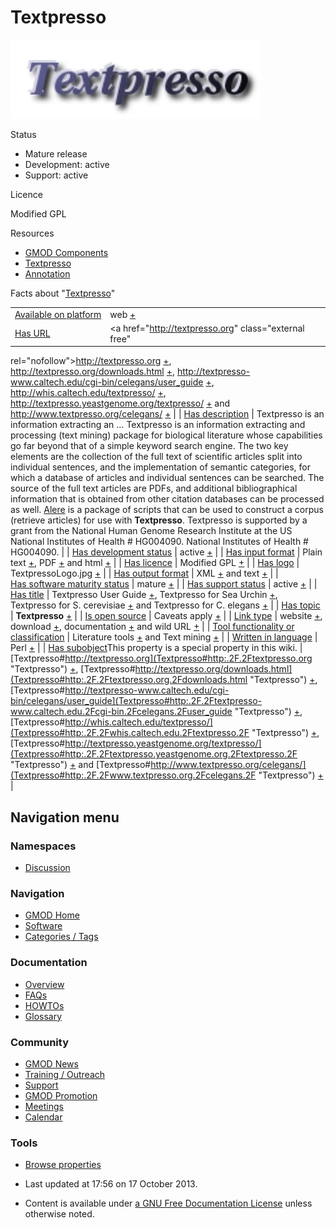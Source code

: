 



<span id="top"></span>




# <span dir="auto">Textpresso</span>










<img
src="https://raw.githubusercontent.com/GMOD/gmod.github.io/main/mediawiki/images/c/c4/TextpressoLogo.jpg" width="400"
height="126" alt="Textpresso logo" />



Status



- Mature release
- Development: active
- Support: active



Licence



  
Modified GPL



Resources




- [GMOD Components](Category%253AGMOD_Components "Category%253AGMOD Components")
- [Textpresso](Category%253ATextpresso "Category%253ATextpresso")
- [Annotation](Category%253AAnnotation "Category%253AAnnotation")



<span class="smwfactboxhead">Facts about
"<span class="swmfactboxheadbrowse">[Textpresso](Special%253ABrowse/Textpresso "Special%253ABrowse/Textpresso")</span>"</span>

|  |  |
|----|----|
| [Available on platform](Property%253AAvailable_on_platform "Property:Available on platform") | web <span class="smwsearch">[+](Special%253ASearchByProperty/Available-20on-20platform/web "Special%253ASearchByProperty/Available-20on-20platform/web")</span> |
| [Has URL](Property%253AHas_URL "Property:Has URL") | <a href="http://textpresso.org" class="external free"
rel="nofollow">http://textpresso.org</a> <span class="smwsearch">[+](Special%253ASearchByProperty/Has-20URL/http%253A-2F-2Ftextpresso.org "Special%253ASearchByProperty/Has-20URL/http%253A-2F-2Ftextpresso.org")</span>, <a href="http://textpresso.org/downloads.html" class="external free"
rel="nofollow">http://textpresso.org/downloads.html</a> <span class="smwsearch">[+](Special%253ASearchByProperty/Has-20URL/http%253A-2F-2Ftextpresso.org-2Fdownloads.html "Special%253ASearchByProperty/Has-20URL/http%253A-2F-2Ftextpresso.org-2Fdownloads.html")</span>, <a href="http://textpresso-www.caltech.edu/cgi-bin/celegans/user_guide"
class="external free"
rel="nofollow">http://textpresso-www.caltech.edu/cgi-bin/celegans/user_guide</a> <span class="smwsearch">[+](Special%253ASearchByProperty/Has-20URL/http%253A-2F-2Ftextpresso-2Dwww.caltech.edu-2Fcgi-2Dbin-2Fcelegans-2Fuser_guide "Special%253ASearchByProperty/Has-20URL/http:-2F-2Ftextpresso-2Dwww.caltech.edu-2Fcgi-2Dbin-2Fcelegans-2Fuser guide")</span>, <a href="http://whis.caltech.edu/textpresso/" class="external free"
rel="nofollow">http://whis.caltech.edu/textpresso/</a> <span class="smwsearch">[+](Special%253ASearchByProperty/Has-20URL/http%253A-2F-2Fwhis.caltech.edu-2Ftextpresso-2F "Special%253ASearchByProperty/Has-20URL/http%253A-2F-2Fwhis.caltech.edu-2Ftextpresso-2F")</span>, <a href="http://textpresso.yeastgenome.org/textpresso/"
class="external free"
rel="nofollow">http://textpresso.yeastgenome.org/textpresso/</a> <span class="smwsearch">[+](Special%253ASearchByProperty/Has-20URL/http%253A-2F-2Ftextpresso.yeastgenome.org-2Ftextpresso-2F "Special%253ASearchByProperty/Has-20URL/http%253A-2F-2Ftextpresso.yeastgenome.org-2Ftextpresso-2F")</span> and <a href="http://www.textpresso.org/celegans/" class="external free"
rel="nofollow">http://www.textpresso.org/celegans/</a> <span class="smwsearch">[+](Special%253ASearchByProperty/Has-20URL/http%253A-2F-2Fwww.textpresso.org-2Fcelegans-2F "Special%253ASearchByProperty/Has-20URL/http%253A-2F-2Fwww.textpresso.org-2Fcelegans-2F")</span> |
| [Has description](Property%253AHas_description "Property:Has description") | Textpresso is an information extracting an<span class="smw-highlighter" data-type="2" state="persistent" data-title="Information"><span class="smwtext"> … </span><span class="smwttcontent">Textpresso is an information extracting and processing (text mining) package for biological literature whose capabilities go far beyond that of a simple keyword search engine. The two key elements are the collection of the full text of scientific articles split into individual sentences, and the implementation of semantic categories, for which a database of articles and individual sentences can be searched. The source of the full text articles are PDFs, and additional bibliographical information that is obtained from other citation databases can be processed as well. <a href="http://ilex.caltech.edu/trac/alere/" class="external text"
rel="nofollow">Alere</a> is a package of scripts that can be used to construct a corpus (retrieve articles) for use with **Textpresso**. Textpresso is supported by a grant from the National Human Genome Research Institute at the US National Institutes of Health \# HG004090.</span></span> National Institutes of Health \# HG004090.  |
| [Has development status](Property%253AHas_development_status "Property:Has development status") | active <span class="smwsearch">[+](Special%253ASearchByProperty/Has-20development-20status/active "Special%253ASearchByProperty/Has-20development-20status/active")</span> |
| [Has input format](Property%253AHas_input_format "Property:Has input format") | Plain text <span class="smwsearch">[+](Special%253ASearchByProperty/Has-20input-20format/Plain-20text "Special%253ASearchByProperty/Has-20input-20format/Plain-20text")</span>, PDF <span class="smwsearch">[+](Special%253ASearchByProperty/Has-20input-20format/PDF "Special%253ASearchByProperty/Has-20input-20format/PDF")</span> and html <span class="smwsearch">[+](Special%253ASearchByProperty/Has-20input-20format/html "Special%253ASearchByProperty/Has-20input-20format/html")</span> |
| [Has licence](Property%253AHas_licence "Property:Has licence") | Modified GPL <span class="smwsearch">[+](Special%253ASearchByProperty/Has-20licence/Modified-20GPL "Special%253ASearchByProperty/Has-20licence/Modified-20GPL")</span> |
| [Has logo](Property%253AHas_logo "Property:Has logo") | TextpressoLogo.jpg <span class="smwsearch">[+](Special%253ASearchByProperty/Has-20logo/TextpressoLogo.jpg "Special%253ASearchByProperty/Has-20logo/TextpressoLogo.jpg")</span> |
| [Has output format](Property%253AHas_output_format "Property:Has output format") | XML <span class="smwsearch">[+](Special%253ASearchByProperty/Has-20output-20format/XML "Special%253ASearchByProperty/Has-20output-20format/XML")</span> and text <span class="smwsearch">[+](Special%253ASearchByProperty/Has-20output-20format/text "Special%253ASearchByProperty/Has-20output-20format/text")</span> |
| [Has software maturity status](Property%253AHas_software_maturity_status "Property:Has software maturity status") | mature <span class="smwsearch">[+](Special%253ASearchByProperty/Has-20software-20maturity-20status/mature "Special%253ASearchByProperty/Has-20software-20maturity-20status/mature")</span> |
| [Has support status](Property%253AHas_support_status "Property:Has support status") | active <span class="smwsearch">[+](Special%253ASearchByProperty/Has-20support-20status/active "Special%253ASearchByProperty/Has-20support-20status/active")</span> |
| [Has title](Property%253AHas_title "Property:Has title") | Textpresso User Guide <span class="smwsearch">[+](Special%253ASearchByProperty/Has-20title/Textpresso-20User-20Guide "Special%253ASearchByProperty/Has-20title/Textpresso-20User-20Guide")</span>, Textpresso for Sea Urchin <span class="smwsearch">[+](Special%253ASearchByProperty/Has-20title/Textpresso-20for-20Sea-20Urchin "Special%253ASearchByProperty/Has-20title/Textpresso-20for-20Sea-20Urchin")</span>, Textpresso for S. cerevisiae <span class="smwsearch">[+](Special%253ASearchByProperty/Has-20title/Textpresso-20for-20S.-20cerevisiae "Special%253ASearchByProperty/Has-20title/Textpresso-20for-20S.-20cerevisiae")</span> and Textpresso for C. elegans <span class="smwsearch">[+](Special%253ASearchByProperty/Has-20title/Textpresso-20for-20C.-20elegans "Special%253ASearchByProperty/Has-20title/Textpresso-20for-20C.-20elegans")</span> |
| [Has topic](Property%253AHas_topic "Property:Has topic") | **Textpresso** <span class="smwsearch">[+](Special%253ASearchByProperty/Has-20topic/Textpresso "Special%253ASearchByProperty/Has-20topic/Textpresso")</span> |
| [Is open source](Property%253AIs_open_source "Property:Is open source") | Caveats apply <span class="smwsearch">[+](Special%253ASearchByProperty/Is-20open-20source/Caveats-20apply "Special%253ASearchByProperty/Is-20open-20source/Caveats-20apply")</span> |
| [Link type](Property%253ALink_type "Property:Link type") | website <span class="smwsearch">[+](Special%253ASearchByProperty/Link-20type/website "Special%253ASearchByProperty/Link-20type/website")</span>, download <span class="smwsearch">[+](Special%253ASearchByProperty/Link-20type/download "Special%253ASearchByProperty/Link-20type/download")</span>, documentation <span class="smwsearch">[+](Special%253ASearchByProperty/Link-20type/documentation "Special%253ASearchByProperty/Link-20type/documentation")</span> and wild URL <span class="smwsearch">[+](Special%253ASearchByProperty/Link-20type/wild-20URL "Special%253ASearchByProperty/Link-20type/wild-20URL")</span> |
| [Tool functionality or classification](Property%253ATool_functionality_or_classification "Property:Tool functionality or classification") | Literature tools <span class="smwsearch">[+](Special%253ASearchByProperty/Tool-20functionality-20or-20classification/Literature-20tools "Special%253ASearchByProperty/Tool-20functionality-20or-20classification/Literature-20tools")</span> and Text mining <span class="smwsearch">[+](Special%253ASearchByProperty/Tool-20functionality-20or-20classification/Text-20mining "Special%253ASearchByProperty/Tool-20functionality-20or-20classification/Text-20mining")</span> |
| [Written in language](Property%253AWritten_in_language "Property:Written in language") | Perl <span class="smwsearch">[+](Special%253ASearchByProperty/Written-20in-20language/Perl "Special%253ASearchByProperty/Written-20in-20language/Perl")</span> |
| <span class="smw-highlighter" data-type="1" state="inline" data-title="Property"><span class="smwbuiltin">[Has subobject](Property%253AHas_subobject "Property:Has subobject")</span><span class="smwttcontent">This property is a special property in this wiki.</span></span> | [Textpresso#http://textpresso.org](Textpresso#http:.2F.2Ftextpresso.org "Textpresso") <span class="smwsearch">[+](Special%253ASearchByProperty/Has-20subobject/Textpresso-23http%253A-2F-2Ftextpresso.org "Special%253ASearchByProperty/Has-20subobject/Textpresso-23http%253A-2F-2Ftextpresso.org")</span>, [Textpresso#http://textpresso.org/downloads.html](Textpresso#http:.2F.2Ftextpresso.org.2Fdownloads.html "Textpresso") <span class="smwsearch">[+](Special%253ASearchByProperty/Has-20subobject/Textpresso-23http%253A-2F-2Ftextpresso.org-2Fdownloads.html "Special%253ASearchByProperty/Has-20subobject/Textpresso-23http%253A-2F-2Ftextpresso.org-2Fdownloads.html")</span>, [Textpresso#http://textpresso-www.caltech.edu/cgi-bin/celegans/user_guide](Textpresso#http:.2F.2Ftextpresso-www.caltech.edu.2Fcgi-bin.2Fcelegans.2Fuser_guide "Textpresso") <span class="smwsearch">[+](Special%253ASearchByProperty/Has-20subobject/Textpresso-23http%253A-2F-2Ftextpresso-2Dwww.caltech.edu-2Fcgi-2Dbin-2Fcelegans-2Fuser_guide "Special%253ASearchByProperty/Has-20subobject/Textpresso-23http:-2F-2Ftextpresso-2Dwww.caltech.edu-2Fcgi-2Dbin-2Fcelegans-2Fuser guide")</span>, [Textpresso#http://whis.caltech.edu/textpresso/](Textpresso#http:.2F.2Fwhis.caltech.edu.2Ftextpresso.2F "Textpresso") <span class="smwsearch">[+](Special%253ASearchByProperty/Has-20subobject/Textpresso-23http%253A-2F-2Fwhis.caltech.edu-2Ftextpresso-2F "Special%253ASearchByProperty/Has-20subobject/Textpresso-23http%253A-2F-2Fwhis.caltech.edu-2Ftextpresso-2F")</span>, [Textpresso#http://textpresso.yeastgenome.org/textpresso/](Textpresso#http:.2F.2Ftextpresso.yeastgenome.org.2Ftextpresso.2F "Textpresso") <span class="smwsearch">[+](Special%253ASearchByProperty/Has-20subobject/Textpresso-23http%253A-2F-2Ftextpresso.yeastgenome.org-2Ftextpresso-2F "Special%253ASearchByProperty/Has-20subobject/Textpresso-23http%253A-2F-2Ftextpresso.yeastgenome.org-2Ftextpresso-2F")</span> and [Textpresso#http://www.textpresso.org/celegans/](Textpresso#http:.2F.2Fwww.textpresso.org.2Fcelegans.2F "Textpresso") <span class="smwsearch">[+](Special%253ASearchByProperty/Has-20subobject/Textpresso-23http%253A-2F-2Fwww.textpresso.org-2Fcelegans-2F "Special%253ASearchByProperty/Has-20subobject/Textpresso-23http%253A-2F-2Fwww.textpresso.org-2Fcelegans-2F")</span> |






## Navigation menu



### Namespaces


- <span id="ca-talk"><a href="Talk%253ATextpresso" accesskey="t"
  title="Discussion about the content page [t]">Discussion</a></span>





### Navigation



- <span id="n-GMOD-Home">[GMOD Home](Main_Page)</span>
- <span id="n-Software">[Software](GMOD_Components)</span>
- <span id="n-Categories-.2F-Tags">[Categories /
  Tags](Categories)</span>




### Documentation



- <span id="n-Overview">[Overview](Overview)</span>
- <span id="n-FAQs">[FAQs](Category%253AFAQ)</span>
- <span id="n-HOWTOs">[HOWTOs](Category%253AHOWTO)</span>
- <span id="n-Glossary">[Glossary](Glossary)</span>




### Community



- <span id="n-GMOD-News">[GMOD News](GMOD_News)</span>
- <span id="n-Training-.2F-Outreach">[Training /
  Outreach](Training_and_Outreach)</span>
- <span id="n-Support">[Support](Support)</span>
- <span id="n-GMOD-Promotion">[GMOD Promotion](GMOD_Promotion)</span>
- <span id="n-Meetings">[Meetings](Meetings)</span>
- <span id="n-Calendar">[Calendar](Calendar)</span>




### Tools

- <span id="t-smwbrowselink"><a href="Special%253ABrowse/Textpresso" rel="smw-browse">Browse
  properties</a></span>



- <span id="footer-info-lastmod">Last updated at 17:56 on 17 October
  2013.</span>
<!-- - <span id="footer-info-viewcount">107,124 page views.</span> -->
- <span id="footer-info-copyright">Content is available under
  <a href="http://www.gnu.org/licenses/fdl-1.3.html" class="external"
  rel="nofollow">a GNU Free Documentation License</a> unless otherwise
  noted.</span>

<!-- -->



<!-- -->




